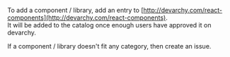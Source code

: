 To add a component / library, add an entry to [http://devarchy.com/react-components](http://devarchy.com/react-components).
<br/>
It will be added to the catalog once enough users have approved it on devarchy.

If a component / library doesn't fit any category, then create an issue.
